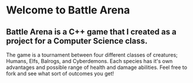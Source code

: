 # Welcome to Battle Arena
## Battle Arena is a C++ game that I created as a project for a Computer Science class. 
The game is a tournament between four different classes of creatures; Humans, Elfs, Balrogs, and Cyberdemons.
Each species has it's own advantages and possible range of health and damage abilities.
Feel free to fork and see what sort of outcomes you get!
